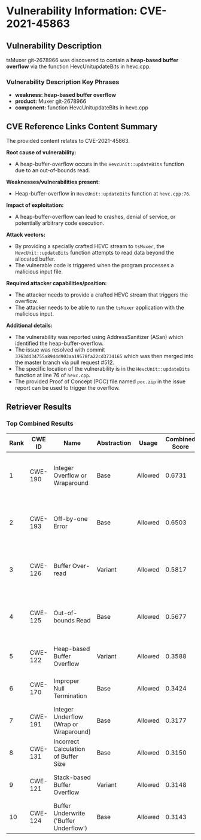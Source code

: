 # Vulnerability Information: CVE-2021-45863

## Vulnerability Description
tsMuxer git-2678966 was discovered to contain a **heap-based buffer overflow** via the function HevcUnitupdateBits in hevc.cpp.

### Vulnerability Description Key Phrases
- **weakness:** **heap-based buffer overflow**
- **product:** Muxer git-2678966
- **component:** function HevcUnitupdateBits in hevc.cpp

## CVE Reference Links Content Summary
The provided content relates to CVE-2021-45863.

**Root cause of vulnerability:**
- A heap-buffer-overflow occurs in the `HevcUnit::updateBits` function due to an out-of-bounds read.

**Weaknesses/vulnerabilities present:**
- Heap-buffer-overflow in `HevcUnit::updateBits` function at `hevc.cpp:76`.

**Impact of exploitation:**
- A heap-buffer-overflow can lead to crashes, denial of service, or potentially arbitrary code execution.

**Attack vectors:**
- By providing a specially crafted HEVC stream to `tsMuxer`, the `HevcUnit::updateBits` function attempts to read data beyond the allocated buffer.
- The vulnerable code is triggered when the program processes a malicious input file.

**Required attacker capabilities/position:**
- The attacker needs to provide a crafted HEVC stream that triggers the overflow.
- The attacker needs to be able to run the `tsMuxer` application with the malicious input.

**Additional details:**
- The vulnerability was reported using AddressSanitizer (ASan) which identified the heap-buffer-overflow.
- The issue was resolved with commit `3763dd34755a8944d903aa19578fa22cd3734165` which was then merged into the master branch via pull request #512.
- The specific location of the vulnerability is in the `HevcUnit::updateBits` function at line 76 of `hevc.cpp`.
- The provided Proof of Concept (POC) file named `poc.zip` in the issue report can be used to trigger the overflow.

## Retriever Results

### Top Combined Results

| Rank | CWE ID | Name | Abstraction | Usage | Combined Score | Retrievers | Individual Scores |
|------|--------|------|-------------|-------|---------------|------------|-------------------|
| 1 | CWE-190 | Integer Overflow or Wraparound | Base | Allowed | 0.6731 | dense, sparse, graph | dense: 0.556, sparse: 0.127, graph: 0.901 |
| 2 | CWE-193 | Off-by-one Error | Base | Allowed | 0.6503 | dense, sparse, graph | dense: 0.505, sparse: 0.124, graph: 0.913 |
| 3 | CWE-126 | Buffer Over-read | Variant | Allowed | 0.5817 | dense, sparse, graph | dense: 0.554, sparse: 0.127, graph: 0.783 |
| 4 | CWE-125 | Out-of-bounds Read | Base | Allowed | 0.5677 | dense, sparse, graph | dense: 0.502, sparse: 0.125, graph: 0.685 |
| 5 | CWE-122 | Heap-based Buffer Overflow | Variant | Allowed | 0.3588 | dense, sparse | dense: 0.594, sparse: 0.160 |
| 6 | CWE-170 | Improper Null Termination | Base | Allowed | 0.3424 | sparse, graph | sparse: 0.105, graph: 0.789 |
| 7 | CWE-191 | Integer Underflow (Wrap or Wraparound) | Base | Allowed | 0.3177 | dense, sparse | dense: 0.507, sparse: 0.112 |
| 8 | CWE-131 | Incorrect Calculation of Buffer Size | Base | Allowed | 0.3150 | dense, sparse | dense: 0.502, sparse: 0.111 |
| 9 | CWE-121 | Stack-based Buffer Overflow | Variant | Allowed | 0.3148 | dense, sparse | dense: 0.549, sparse: 0.116 |
| 10 | CWE-124 | Buffer Underwrite ('Buffer Underflow') | Base | Allowed | 0.3143 | dense, sparse | dense: 0.504, sparse: 0.108 |

